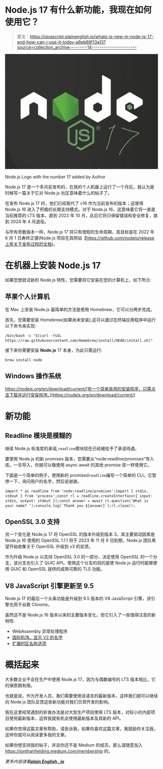 # Node.js 17 有什么新功能，我现在如何使用它？

> 原文：<https://javascript.plainenglish.io/whats-is-new-in-node-js-17-and-how-can-i-use-it-today-a8eb68f13a13?source=collection_archive---------14----------------------->

![](img/98678a001dad47ef7753284b2a688463.png)

Node.js Logo with the number 17 added by Author

Node.js 17 是一个多月前发布的，在我的个人机器上运行了一个月后，我认为是时候写一篇关于它对 Node.js 社区意味着什么的帖子了。

在发布 Node.js 17 时，他们已经取代了 v16 作为当前发布的版本；这使得 Node.js 16 进入了积极的长期支持模式。对于 Node.js 16，这意味着它将一直是当前推荐的 LTS 版本，直到 2022 年 10 月，此后它将只保留错误和安全修复，直到 2024 年 4 月退役。

与所有奇数版本一样，Node.js 17 将只有很短的生命周期，其目标是在 2022 年 6 月 1 日寿终正寝(Node.js 项目在其网站【https://github.com/nodejs/release上有关于发布过程的文档)。

# 在机器上安装 Node.js 17

如果您想尝试新的 Node.js 特性，您需要将它安装在您的计算机上，如下所示:

## 苹果个人计算机

在 Mac 上安装 Node.js 最简单的方法是使用 Homebrew，它可以分两步完成。

首先，您需要安装 Homebrew(如果尚未安装),这可以通过在终端应用程序中运行以下命令来实现:

```
/bin/bash -c "$(curl -fsSL https://raw.githubusercontent.com/Homebrew/install/HEAD/install.sh)"
```

接下来你需要安装 **Node.js** 17 本身，为此只需运行:

```
brew install node
```

## Windows 操作系统

https://nodejs.org/en/download/current/[有一个简单易用的安装程序，只需点击下载并运行安装程序。](https://nodejs.org/en/download/current/)

# 新功能

## Readline 模块是模糊的

继续 Node.js 标准库的承诺,`readline`模块现在已经被给予了承诺待遇。

要使用 Node.js 的新 promises 版本，您需要从“node:readline/promises”导入库。一旦导入，你就可以像使用 async await 的其他 promise 库一样使用它。

下面是一个简单的例子，使用新的 promised`readline`编写一个简单的 CLI，它暂停一下，询问用户的名字，然后说谢谢。

```
import * as readline from 'node:readline/promises';import { stdin, stdout } from 'process';const rl = readline.createInterface({ input: stdin, output: stdout });const answer = await rl.question('What is your name? ');console.log(`Thank you ${answer}`);rl.close();
```

## OpenSSL 3.0 支持

另一个变化是 Node.js 17 将 OpenSSL 的版本升级到版本 3。其主要驱动因素是 Node.js 16 使用的 OpenSSL 1.1.1 将于 2023 年 11 月 9 日到期，Node.js 团队希望开始收集关于 OpenSSL 升级到 v3 的反馈。

作为升级 Node.js 以支持 OpenSSL 3.0 的一部分，决定使用 OpenSSL 的一个分支，该分支也引入了 QUIC API。使用这个分支的目的是使 Node.js 运行时能够使用 QUIC 和 OpenSSL 提供的成熟可靠的 TLS 功能。

## V8 JavaScript 引擎更新至 9.5

Node.js 17 的最后一个头条功能是升级到 9.5 版本的 V8 JavaScript 引擎，该引擎也用于谷歌 Chrome。

虽然这不是 Node.js 16 版本以来的主要版本变化，但它引入了一些值得注意的新特性:

*   WebAssembly 异常处理程序
*   [国际机场。显示 V2 的名字](https://v8.dev/blog/v8-release-95#intl.displaynames-v2)
*   [扩展时区名称选项](https://v8.dev/blog/v8-release-95#extended-timezonename-option)

# 概括起来

大多数企业不会在生产中使用 Node.js 17，因为与偶数编号的 LTS 版本相比，它的保质期有限。

也就是说，作为开发人员，我们需要使用该语言的最新版本，这样我们就可以继续向 Node.js 团队反馈这些新功能对我们日常开发的影响。

我在这里经常遇到的折衷办法是对大型生产项目使用 LTS 版本，对较小的内部项目使用最新版本，这样我就有机会使用最新版本及其新的 API。

如果你觉得这篇文章有帮助，请告诉我，如果你喜欢这篇文章，我鼓励你关注我，这样你就可以阅读更多我的文章。

如果你想支持我的帖子，并且你还不是 Medium 的成员，那么请随意加入 https://jonthanfielding.medium.com/membership 的。

*更多内容请看*[***plain English . io***](http://plainenglish.io)